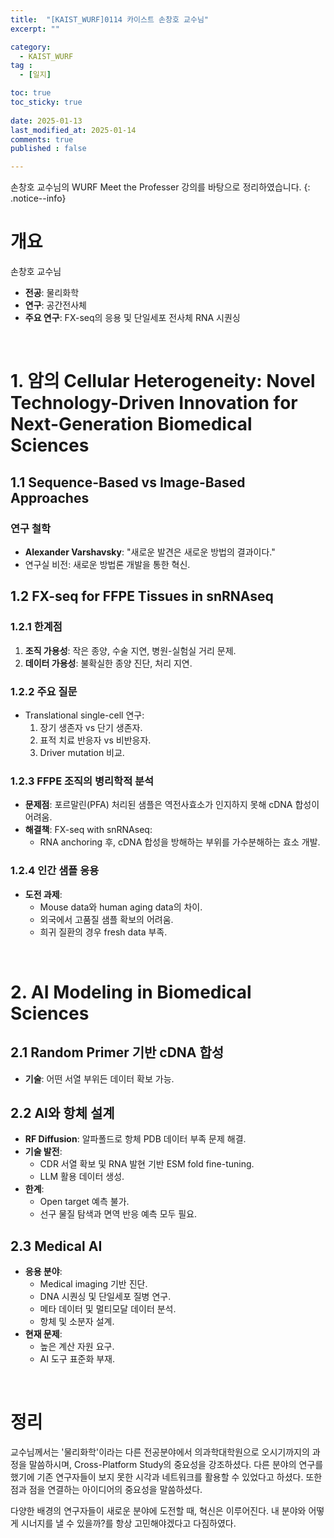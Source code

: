 ```yaml
---
title:  "[KAIST_WURF]0114 카이스트 손창호 교수님" 
excerpt: ""

category:
  - KAIST_WURF
tag :
  - [일지]

toc: true
toc_sticky: true
 
date: 2025-01-13
last_modified_at: 2025-01-14
comments: true
published : false

---
```

손창호 교수님의 WURF Meet the Professer 강의를 바탕으로 정리하였습니다.
{: .notice--info} 
# 개요

손창호 교수님

- **전공**: 물리화학
- **연구**: 공간전사체
- **주요 연구**: FX-seq의 응용 및 단일세포 전사체 RNA 시퀀싱

<br>

# 1. 암의 Cellular Heterogeneity: Novel Technology-Driven Innovation for Next-Generation Biomedical Sciences

## 1.1 Sequence-Based vs Image-Based Approaches



### 연구 철학
- **Alexander Varshavsky**: "새로운 발견은 새로운 방법의 결과이다."
- 연구실 비전: 새로운 방법론 개발을 통한 혁신.

## 1.2 FX-seq for FFPE Tissues in snRNAseq

### 1.2.1 한계점
1. **조직 가용성**: 작은 종양, 수술 지연, 병원-실험실 거리 문제.
2. **데이터 가용성**: 불확실한 종양 진단, 처리 지연.

### 1.2.2 주요 질문
- Translational single-cell 연구:
  1. 장기 생존자 vs 단기 생존자.
  2. 표적 치료 반응자 vs 비반응자.
  3. Driver mutation 비교.

### 1.2.3 FFPE 조직의 병리학적 분석
- **문제점**: 포르말린(PFA) 처리된 샘플은 역전사효소가 인지하지 못해 cDNA 합성이 어려움.
- **해결책**: FX-seq with snRNAseq:
  - RNA anchoring 후, cDNA 합성을 방해하는 부위를 가수분해하는 효소 개발.

### 1.2.4 인간 샘플 응용
- **도전 과제**:
  - Mouse data와 human aging data의 차이.
  - 외국에서 고품질 샘플 확보의 어려움.
  - 희귀 질환의 경우 fresh data 부족.

<br>

# 2. AI Modeling in Biomedical Sciences

## 2.1 Random Primer 기반 cDNA 합성
- **기술**: 어떤 서열 부위든 데이터 확보 가능.

## 2.2 AI와 항체 설계
- **RF Diffusion**: 알파폴드로 항체 PDB 데이터 부족 문제 해결.
- **기술 발전**:
  - CDR 서열 확보 및 RNA 발현 기반 ESM fold fine-tuning.
  - LLM 활용 데이터 생성.
- **한계**:
  - Open target 예측 불가.
  - 선구 물질 탐색과 면역 반응 예측 모두 필요.

## 2.3 Medical AI
- **응용 분야**:
  - Medical imaging 기반 진단.
  - DNA 시퀀싱 및 단일세포 질병 연구.
  - 메타 데이터 및 멀티모달 데이터 분석.
  - 항체 및 소분자 설계.
- **현재 문제**:
  - 높은 계산 자원 요구.
  - AI 도구 표준화 부재.

<br>

# 정리

교수님께서는 '물리화학'이라는 다른 전공분야에서 의과학대학원으로 오시기까지의 과정을 말씀하시며, Cross-Platform Study의 중요성을 강조하셨다. 다른 분야의 연구를 했기에 기존 연구자들이 보지 못한 시각과 네트워크를 활용할 수 있었다고 하셨다. 또한 점과 점을 연결하는 아이디어의 중요성을 말씀하셨다.

다양한 배경의 연구자들이 새로운 분야에 도전할 때, 혁신은 이루어진다. 내 분야와 어떻게 시너지를 낼 수 있을까?를 항상 고민해야겠다고 다짐하였다. 
